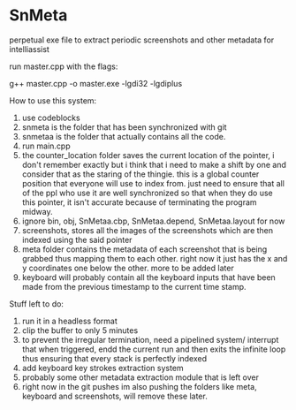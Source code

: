 # SnMeta
perpetual exe file to extract periodic screenshots and other metadata for intelliassist

run master.cpp with the flags:

g++ master.cpp -o master.exe -lgdi32 -lgdiplus


How to use this system:
1. use codeblocks
2. snmeta is the folder that has been synchronized with git
3. snmetaa is the folder that actually contains all the code.
4. run main.cpp
5. the counter_location folder saves the current location of the pointer, i don't remember exactly but i think that i need to make a shift by one and consider that as the staring of the thingie. this is a global counter position that everyone will use to index from. just need to ensure that all of the ppl who use it are well synchronized so that when they do use this pointer, it isn't accurate because of terminating the program midway.
6. ignore bin, obj, SnMetaa.cbp, SnMetaa.depend, SnMetaa.layout for now
7. screenshots, stores all the images of the screenshots which are then indexed using the said pointer
8. meta folder contains the metadata of each screenshot that is being grabbed thus mapping them to each other. right now it just has the x and y coordinates one below the other. more to be added later
9. keyboard will probably contain all the keyboard inputs that have been made from the previous timestamp to the current time stamp. 

Stuff left to do:
1. run it in a headless format
2. clip the buffer to only 5 minutes
3. to prevent the irregular termination, need a pipelined system/ interrupt that when triggered, endd the current run and then exits the infinite loop thus ensuring that every stack is perfectly indexed
4. add keyboard key strokes extraction system
5. probably some other metadata extraction module that is left over
6. right now in the git pushes im also pushing the folders like meta, keyboard and screenshots, will remove these later. 
